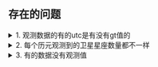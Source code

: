 ## 存在的问题 
<details>
<summary>1. 观测数据的有的utc是有没有gt值的</summary>

这个好解决，直接删了没有真值的数据就行了

</details>

<details>
<summary>2. 每个历元观测到的卫星星座数量都不一样</summary>

多的50个，少的21个。这样对模型的输入就要求是不固定的。
就有点麻烦。目前的方法是用数据筛选的方法，筛成20颗。按照特定顺序排序。

</details>

<details>
<summary>3. 有的数据没有观测值</summary>

直接删了没有观测值的数据就行了，对齐一下gt和obs的颗粒度

</details>